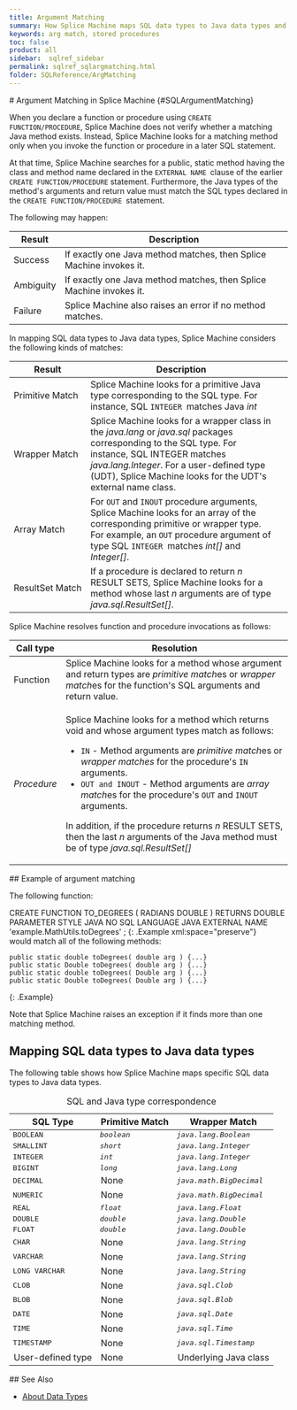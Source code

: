 ```yaml
---
title: Argument Matching
summary: How Splice Machine maps SQL data types to Java data types and matches arguments when using stored procedures.
keywords: arg match, stored procedures
toc: false
product: all
sidebar:  sqlref_sidebar
permalink: sqlref_sqlargmatching.html
folder: SQLReference/ArgMatching
---
```

<section>
<div class="TopicContent" data-swiftype-index="true" markdown="1">
# Argument Matching in Splice Machine   {#SQLArgumentMatching}

When you declare a function or procedure using `CREATE
FUNCTION/PROCEDURE`, Splice Machine does not verify whether a matching
Java method exists. Instead, Splice Machine looks for a matching method
only when you invoke the function or procedure in a later SQL statement.

At that time, Splice Machine searches for a public, static method having
the class and method name declared in the `EXTERNAL NAME `clause of the
earlier `CREATE FUNCTION/PROCEDURE` statement. Furthermore, the Java
types of the method's arguments and return value must match the SQL
types declared in the `CREATE FUNCTION/PROCEDURE `statement.

The following may happen:

<table summary="Pssible results of argument mismatches">
                <col />
                <col />
                <thead>
                    <tr>
                        <th>Result</th>
                        <th>Description</th>
                    </tr>
                </thead>
                <tbody>
                    <tr>
                        <td class="ItalicFont">Success
                    </td>
                        <td>If exactly one Java method matches, then Splice Machine invokes it.</td>
                    </tr>
                    <tr>
                        <td class="ItalicFont">Ambiguity
                    </td>
                        <td> If exactly one Java method matches, then Splice Machine invokes it.</td>
                    </tr>
                    <tr>
                        <td class="ItalicFont">Failure
                    </td>
                        <td> Splice Machine also raises an error if no method matches.</td>
                    </tr>
                </tbody>
            </table>
In mapping SQL data types to Java data types, Splice Machine considers
the following kinds of matches:

<table summary="Types of argument matches">
                <col />
                <col />
                <col />
                <thead>
                    <tr>
                        <th>Result</th>
                        <th>Description</th>
                        <th> </th>
                    </tr>
                </thead>
                <tbody>
                    <tr>
                        <td class="ItalicFont">Primitive Match
                    </td>
                        <td>Splice Machine looks for a primitive	Java type corresponding to the SQL type. For instance, SQL <code>INTEGER </code>matches Java <em>int</em></td>
                    </tr>
                    <tr>
                        <td class="ItalicFont">Wrapper Match
                    </td>
                        <td> Splice Machine looks for a wrapper class in the <em>java.lang</em> or <em>java.sql</em> packages corresponding to the
					SQL type. For instance, SQL INTEGER matches <em>java.lang.Integer</em>. For a user-defined type (UDT), Splice Machine looks for the UDT's external name class.</td>
                    </tr>
                    <tr>
                        <td class="ItalicFont">Array Match
                    </td>
                        <td>For <code>OUT</code> and <code>INOUT</code> procedure arguments, Splice Machine looks for an array of the corresponding primitive or wrapper type. For
					example, an <code>OUT</code> procedure argument of type SQL <code>INTEGER </code>matches	<em>int[]</em> and <em>Integer[]</em>.</td>
                    </tr>
                    <tr>
                        <td class="ItalicFont">ResultSet Match
                    </td>
                        <td> If a procedure is declared to return <em>n</em> RESULT SETS, Splice Machine looks for a method whose last <em>n</em> arguments are of type <em>java.sql.ResultSet[]</em>.</td>
                    </tr>
                </tbody>
            </table>
Splice Machine resolves function and procedure invocations as follows:

<table summary="How Splice Machine resolves argments matches in function and procedure calls">
                <col />
                <col />
                <thead>
                    <tr>
                        <th>Call type</th>
                        <th>Resolution</th>
                    </tr>
                </thead>
                <tbody>
                    <tr>
                        <td class="ItalicFont">Function
                 </td>
                        <td>Splice Machine looks for a method whose argument and return types are <em>primitive match</em>es or <em>wrapper match</em>es for the function's SQL arguments and return value.</td>
                    </tr>
                    <tr>
                        <td><em>Procedure                    </em></td>
                        <td>
                            <p class="noSpaceAbove">Splice Machine looks for a method which returns void and whose argument types match as follows:
						</p>
                            <ul>
                                <li><code>IN</code> - Method arguments are <em>primitive match</em>es or <em>wrapper matches</em> for the procedure's <code>IN</code> arguments.</li>
                                <li><code>OUT and INOUT</code> - Method arguments are <em>array match</em>es for the
						procedure's <code>OUT</code> and <code>INOUT</code> arguments.</li>
                            </ul>
                            <p>
						In addition, if the procedure returns <em>n</em> RESULT SETS, then the last <em>n</em> arguments of the Java method must be of type <em>java.sql.ResultSet[]</em></p><![CDATA[					]]></td>
                    </tr>
                </tbody>
            </table>
## Example of argument matching

The following function:

<div class="preWrapperWide" markdown="1">
    CREATE FUNCTION TO_DEGREES
         ( RADIANS DOUBLE )
    RETURNS DOUBLE
    PARAMETER STYLE JAVA
    NO SQL LANGUAGE JAVA
    EXTERNAL NAME 'example.MathUtils.toDegrees'
    ;
{: .Example xml:space="preserve"}

</div>
would match all of the following methods:

<div class="preWrapperWide" markdown="1">
    
    public static double toDegrees( double arg ) {...}
    public static Double toDegrees( double arg ) {...}
    public static double toDegrees( Double arg ) {...}
    public static Double toDegrees( Double arg ) {...}
    		
{: .Example}

</div>
Note that Splice Machine raises an exception if it finds more than one
matching method.

## Mapping SQL data types to Java data types

The following table shows how Splice Machine maps specific SQL data
types to Java data types.

<table>
                <caption>SQL and Java type correspondence</caption>
                <col />
                <col />
                <col />
                <thead>
                    <tr>
                        <th>SQL Type</th>
                        <th>Primitive Match</th>
                        <th>Wrapper Match</th>
                    </tr>
                </thead>
                <tbody>
                    <tr>
                        <td style="font-family: monospace;">BOOLEAN</td>
                        <td style="font-family: monospace;"><em>boolean</em>
                        </td>
                        <td style="font-family: monospace;"><em>java.lang.Boolean</em>
                        </td>
                    </tr>
                    <tr>
                        <td style="font-family: monospace;">SMALLINT</td>
                        <td style="font-family: monospace;"><em>short</em>
                        </td>
                        <td style="font-family: monospace;"><em>java.lang.Integer</em>
                        </td>
                    </tr>
                    <tr>
                        <td style="font-family: monospace;">INTEGER</td>
                        <td style="font-family: monospace;"><em>int</em>
                        </td>
                        <td style="font-family: monospace;"><em>java.lang.Integer</em>
                        </td>
                    </tr>
                    <tr>
                        <td style="font-family: monospace;">BIGINT</td>
                        <td style="font-family: monospace;"><em>long</em>
                        </td>
                        <td style="font-family: monospace;"><em>java.lang.Long</em>
                        </td>
                    </tr>
                    <tr>
                        <td style="font-family: monospace;">DECIMAL</td>
                        <td>None</td>
                        <td style="font-family: monospace;"><em>java.math.BigDecimal</em>
                        </td>
                    </tr>
                    <tr>
                        <td style="font-family: monospace;">NUMERIC</td>
                        <td>None</td>
                        <td style="font-family: monospace;"><em>java.math.BigDecimal</em>
                        </td>
                    </tr>
                    <tr>
                        <td style="font-family: monospace;">REAL</td>
                        <td style="font-family: monospace;"><em>float</em>
                        </td>
                        <td style="font-family: monospace;"><em>java.lang.Float</em>
                        </td>
                    </tr>
                    <tr>
                        <td style="font-family: monospace;">DOUBLE</td>
                        <td style="font-family: monospace;"><em>double</em>
                        </td>
                        <td style="font-family: monospace;"><em>java.lang.Double</em>
                        </td>
                    </tr>
                    <tr>
                        <td style="font-family: monospace;">FLOAT</td>
                        <td style="font-family: monospace;"><em>double</em>
                        </td>
                        <td style="font-family: monospace;"><em>java.lang.Double</em>
                        </td>
                    </tr>
                    <tr>
                        <td style="font-family: monospace;">CHAR</td>
                        <td>None</td>
                        <td style="font-family: monospace;"><em>java.lang.String</em>
                        </td>
                    </tr>
                    <tr>
                        <td style="font-family: monospace;">VARCHAR</td>
                        <td>None</td>
                        <td style="font-family: monospace;"><em>java.lang.String</em>
                        </td>
                    </tr>
                    <tr>
                        <td style="font-family: monospace;">LONG VARCHAR</td>
                        <td>None</td>
                        <td style="font-family: monospace;"><em>java.lang.String</em>
                        </td>
                    </tr>
                    <tr>
                        <td style="font-family: monospace;">CLOB</td>
                        <td>None</td>
                        <td style="font-family: monospace;"><em>java.sql.Clob</em>
                        </td>
                    </tr>
                    <tr>
                        <td style="font-family: monospace;">BLOB</td>
                        <td>None</td>
                        <td style="font-family: monospace;"><em>java.sql.Blob</em>
                        </td>
                    </tr>
                    <tr>
                        <td style="font-family: monospace;">DATE</td>
                        <td>None</td>
                        <td style="font-family: monospace;"><em>java.sql.Date</em>
                        </td>
                    </tr>
                    <tr>
                        <td style="font-family: monospace;">TIME</td>
                        <td>None</td>
                        <td style="font-family: monospace;"><em>java.sql.Time</em>
                        </td>
                    </tr>
                    <tr>
                        <td style="font-family: monospace;">TIMESTAMP</td>
                        <td>None</td>
                        <td style="font-family: monospace;"><em>java.sql.Timestamp</em>
                        </td>
                    </tr>
                    <tr>
                        <td>User-defined type</td>
                        <td>None</td>
                        <td>Underlying Java class</td>
                    </tr>
                </tbody>
            </table>
## See Also

* [About Data Types](sqlref_datatypes_intro.html)

</div>
</section>

